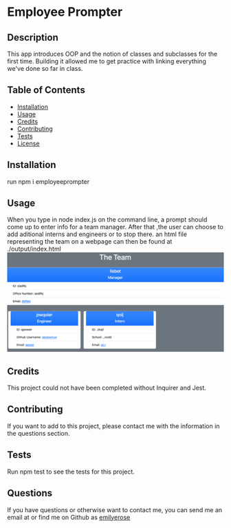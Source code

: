 # Employee Prompter


## Description
This app introduces OOP and the notion of classes and subclasses for the first time. Building it allowed me to get practice with linking everything we've done so far in class.

## Table of Contents
- [Installation](#installation)
- [Usage](#usage)
- [Credits](#credits)
- [Contributing](#contributing)
- [Tests](#tests)
- [License](#license)


## Installation
run npm i employeeprompter

## Usage
When you type in node index.js on the command line, a prompt should come up to enter info for a team manager. After that ,the user can choose to add aditional interns and engineers or to stop there. an html file representing the team on a webpage can then be found at ./output/index.html
![screenshot of project](./screenshot.png)

## Credits
  This project could not have been completed without Inquirer and Jest.
  
## Contributing
If you want to add to this project, please contact me with the information in the questions section.

## Tests
Run npm test to see the tests for this project.


## Questions
If you have questions or otherwise want to contact me, you can send me an email at [](mailto:) or find me on Github as [emilyerose](https://github.com/emilyerose) 

